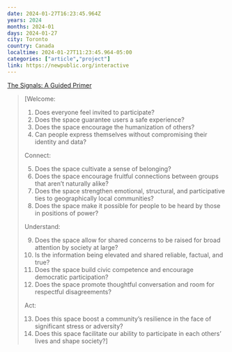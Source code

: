 ```yaml
---
date: 2024-01-27T16:23:45.964Z
years: 2024
months: 2024-01
days: 2024-01-27
city: Toronto
country: Canada
localtime: 2024-01-27T11:23:45.964-05:00
categories: ["article","project"]
link: https://newpublic.org/interactive
---
```

[The Signals: A Guided Primer](https://newpublic.org/interactive)

> [Welcome:
> 
> 1. Does everyone feel invited to participate?
> 2. Does the space guarantee users a safe experience?
> 3. Does the space encourage the humanization of others?
> 4. Can people express themselves without compromising their identity and data?
>
> Connect:
>
> 5. Does the space cultivate a sense of belonging?
> 6. Does the space encourage fruitful connections between groups that aren’t naturally alike?
> 7. Does the space strengthen emotional, structural, and participative ties to geographically local communities?
> 8. Does the space make it possible for people to be heard by those in positions of power?
>
> Understand:
> 
> 9. Does the space allow for shared concerns to be raised for broad attention by society at large?
> 10. Is the information being elevated and shared reliable, factual, and true?
> 11. Does the space build civic competence and encourage democratic participation?
> 12. Does the space promote thoughtful conversation and room for respectful disagreements?
>
> Act:
> 
> 13. Does this space boost a community’s resilience in the face of significant stress or adversity?
> 14. Does this space facilitate our ability to participate in each others’ lives and shape society?]
